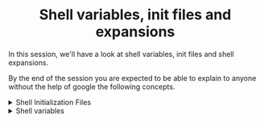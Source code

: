 <h1 align='center'> Shell variables, init files and expansions </h1>

In this session, we'll have a look at shell variables, init files and shell expansions.

By the end of the session you are expected to be able to explain to anyone without the help of google the following concepts.


<details>
<summary>Shell Initialization Files</summary>
<ul>
<li>Different shell modes </li>
<li>What are the /etc/profile file and the /etc/profile.d directory</li>
<li>What is the ~/.bashrc file</li>
<li>What are shell init files and some example of those</li>
<li>Types of init files</li>
<li>Examples of system wide init files </li>
<li>Examaples of user-specific init files </li>
<li>Order of activation of system-wide initialization files and user-specific initialization files based on shell mode: </li>
</ul>
</details>

<details>
<summary>Shell variables </summary>
<li>What is the difference between a local and a global variable</li>
<li>What is a reserved variable</li>
<li>How to create, update, delete and use shell variables</li>
<li></li>
<li></li>
</details>